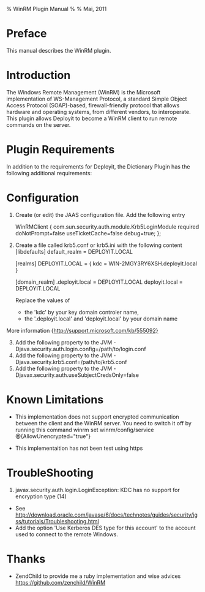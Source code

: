 % WinRM Plugin Manual
%
% Mai, 2011

# Preface #

This manual describes the WinRM plugin.

# Introduction #

The Windows Remote Management (WinRM) is the Microsoft implementation of WS-Management Protocol, a standard Simple Object Access Protocol (SOAP)-based, firewall-friendly protocol that allows hardware and operating systems, from different vendors, to interoperate.
This plugin allows Deployit to become a WinRM client to run remote commands on the server.

# Plugin Requirements #

In addition to the requirements for Deployit, the Dictionary Plugin has the following additional requirements:

# Configuration #
1. Create (or edit) the JAAS configuration file. Add the following entry

	WinRMClient {
	  com.sun.security.auth.module.Krb5LoginModule required
		doNotPrompt=false
		useTicketCache=false
		debug=true;
	};

2. Create a file called krb5.conf or krb5.ini with the following content
	[libdefaults]
		default_realm = DEPLOYIT.LOCAL


	[realms]
		DEPLOYIT.LOCAL = {
			kdc = WIN-2MGY3RY6XSH.deployit.local
		}

	[domain_realm]
		.deployit.local = DEPLOYIT.LOCAL
		deployit.local = DEPLOYIT.LOCAL

	Replace the values of
	* the 'kdc' by your key domain controler name,
	* the '.deployit.local' and 'deployit.local' by your domain name

More information {http://support.microsoft.com/kb/555092}


3. Add the following property to the JVM -Djava.security.auth.login.config=/path/to/login.conf
4. Add the following property to the JVM -Djava.security.krb5.conf=/path/to/krb5.conf
5. Add the following property to the JVM -Djavax.security.auth.useSubjectCredsOnly=false


# Known Limitations #

* This implementation does not support encrypted communication between the client and the WinRM server. You need to switch it off by running this command
	winrm set winrm/config/service  @{AllowUnencrypted="true"}

* This implementaition has not been test using https

# TroubleShooting #
1. javax.security.auth.login.LoginException: KDC has no support for encryption type (14)
* See http://download.oracle.com/javase/6/docs/technotes/guides/security/jgss/tutorials/Troubleshooting.html
* Add the option 'Use Kerberos DES type for this account' to the account used to connect to the remote Windows.

# Thanks #
* ZendChild to provide me a ruby implementation and wise advices https://github.com/zenchild/WinRM